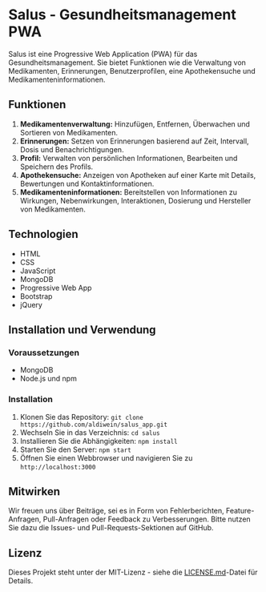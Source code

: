 # Salus - Gesundheitsmanagement PWA

Salus ist eine Progressive Web Application (PWA) für das Gesundheitsmanagement. Sie bietet Funktionen wie die Verwaltung von Medikamenten, Erinnerungen, Benutzerprofilen, eine Apothekensuche und Medikamenteninformationen.

## Funktionen

1. **Medikamentenverwaltung:** Hinzufügen, Entfernen, Überwachen und Sortieren von Medikamenten.
2. **Erinnerungen:** Setzen von Erinnerungen basierend auf Zeit, Intervall, Dosis und Benachrichtigungen.
3. **Profil:** Verwalten von persönlichen Informationen, Bearbeiten und Speichern des Profils.
4. **Apothekensuche:** Anzeigen von Apotheken auf einer Karte mit Details, Bewertungen und Kontaktinformationen.
5. **Medikamenteninformationen:** Bereitstellen von Informationen zu Wirkungen, Nebenwirkungen, Interaktionen, Dosierung und Hersteller von Medikamenten.

## Technologien

- HTML
- CSS
- JavaScript
- MongoDB
- Progressive Web App
- Bootstrap
- jQuery

## Installation und Verwendung

### Voraussetzungen

- MongoDB
- Node.js und npm

### Installation

1. Klonen Sie das Repository: `git clone https://github.com/aldiwein/salus_app.git`
2. Wechseln Sie in das Verzeichnis: `cd salus`
3. Installieren Sie die Abhängigkeiten: `npm install`
4. Starten Sie den Server: `npm start`
5. Öffnen Sie einen Webbrowser und navigieren Sie zu `http://localhost:3000`

## Mitwirken

Wir freuen uns über Beiträge, sei es in Form von Fehlerberichten, Feature-Anfragen, Pull-Anfragen oder Feedback zu Verbesserungen. Bitte nutzen Sie dazu die Issues- und Pull-Requests-Sektionen auf GitHub.

## Lizenz

Dieses Projekt steht unter der MIT-Lizenz - siehe die [LICENSE.md](LICENSE.md)-Datei für Details.
